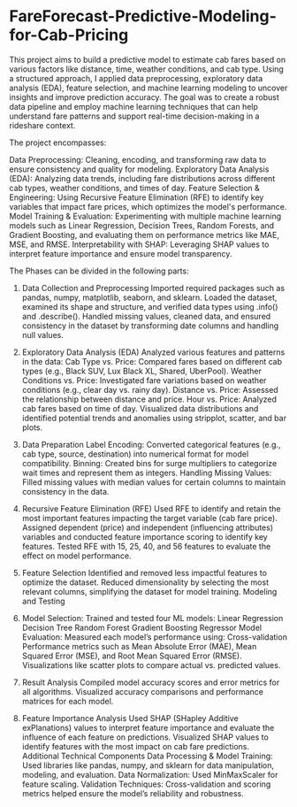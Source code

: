 # FareForecast-Predictive-Modeling-for-Cab-Pricing

This project aims to build a predictive model to estimate cab fares based on various factors like distance, time, weather conditions, and cab type. Using a structured approach, I applied data preprocessing, exploratory data analysis (EDA), feature selection, and machine learning modeling to uncover insights and improve prediction accuracy. The goal was to create a robust data pipeline and employ machine learning techniques that can help understand fare patterns and support real-time decision-making in a rideshare context.

The project encompasses:

Data Preprocessing: Cleaning, encoding, and transforming raw data to ensure consistency and quality for modeling.
Exploratory Data Analysis (EDA): Analyzing data trends, including fare distributions across different cab types, weather conditions, and times of day.
Feature Selection & Engineering: Using Recursive Feature Elimination (RFE) to identify key variables that impact fare prices, which optimizes the model's performance.
Model Training & Evaluation: Experimenting with multiple machine learning models such as Linear Regression, Decision Trees, Random Forests, and Gradient Boosting, and evaluating them on performance metrics like MAE, MSE, and RMSE.
Interpretability with SHAP: Leveraging SHAP values to interpret feature importance and ensure model transparency.

The Phases can be divided in the following parts:
1. Data Collection and Preprocessing
Imported required packages such as pandas, numpy, matplotlib, seaborn, and sklearn.
Loaded the dataset, examined its shape and structure, and verified data types using .info() and .describe().
Handled missing values, cleaned data, and ensured consistency in the dataset by transforming date columns and handling null values.

2. Exploratory Data Analysis (EDA)
 Analyzed various features and patterns in the data:
Cab Type vs. Price: Compared fares based on different cab types (e.g., Black SUV, Lux Black XL, Shared, UberPool).
Weather Conditions vs. Price: Investigated fare variations based on weather conditions (e.g., clear day vs. rainy day).
Distance vs. Price: Assessed the relationship between distance and price.
Hour vs. Price: Analyzed cab fares based on time of day.
Visualized data distributions and identified potential trends and anomalies using stripplot, scatter, and bar plots.

3. Data Preparation
Label Encoding: Converted categorical features (e.g., cab type, source, destination) into numerical format for model compatibility.
Binning: Created bins for surge multipliers to categorize wait times and represent them as integers.
Handling Missing Values: Filled missing values with median values for certain columns to maintain consistency in the data.

4. Recursive Feature Elimination (RFE)
Used RFE to identify and retain the most important features impacting the target variable (cab fare price).
Assigned dependent (price) and independent (influencing attributes) variables and conducted feature importance scoring to identify key features.
Tested RFE with 15, 25, 40, and 56 features to evaluate the effect on model performance.

5. Feature Selection
Identified and removed less impactful features to optimize the dataset.
Reduced dimensionality by selecting the most relevant columns, simplifying the dataset for model training.
Modeling and Testing

6. Model Selection: Trained and tested four ML models:
Linear Regression
Decision Tree
Random Forest
Gradient Boosting Regressor
Model Evaluation: Measured each model’s performance using:
Cross-validation
Performance metrics such as Mean Absolute Error (MAE), Mean Squared Error (MSE), and Root Mean Squared Error (RMSE).
Visualizations like scatter plots to compare actual vs. predicted values.

7. Result Analysis
Compiled model accuracy scores and error metrics for all algorithms.
Visualized accuracy comparisons and performance matrices for each model.

8. Feature Importance Analysis
Used SHAP (SHapley Additive exPlanations) values to interpret feature importance and evaluate the influence of each feature on predictions.
Visualized SHAP values to identify features with the most impact on cab fare predictions.
Additional Technical Components
Data Processing & Model Training: Used libraries like pandas, numpy, and sklearn for data manipulation, modeling, and evaluation.
Data Normalization: Used MinMaxScaler for feature scaling.
Validation Techniques: Cross-validation and scoring metrics helped ensure the model’s reliability and robustness.
